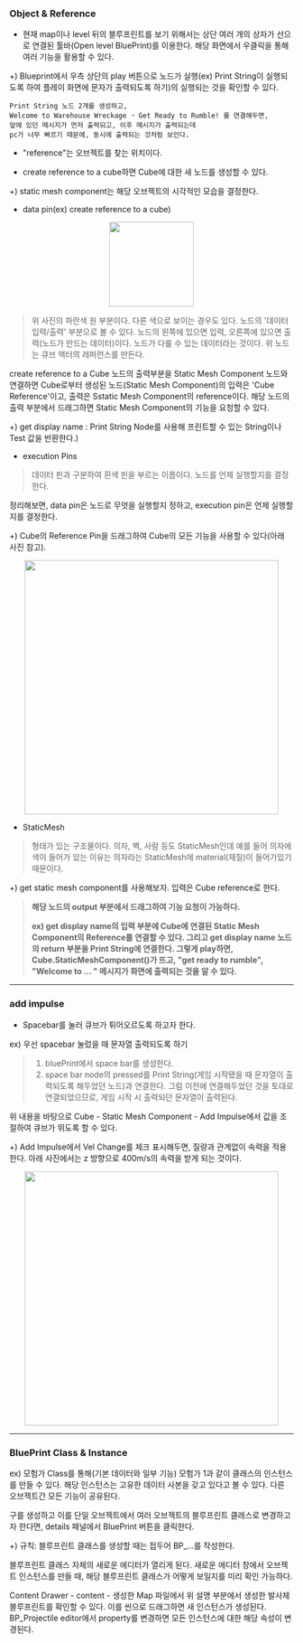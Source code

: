 ### Object & Reference
- 현재 map이나 level 뒤의 블루프린트를 보기 위해서는 상단 여러 개의 상자가 선으로 연결된 툴바(Open level BluePrint)를 이용한다. 해당 화면에서 우클릭을 통해 여러 기능을 활용할 수 있다.

+) Blueprint에서 우측 상단의 play 버튼으로 노드가 실행(ex) Print String이 실행되도록 하여 플레이 화면에 문자가 출력되도록 하기)의 실행되는 것을 확인할 수 있다.

```
Print String 노드 2개를 생성하고,
Welcome to Warehouse Wreckage ➝ Get Ready to Rumble! 를 연결해두면,
앞에 있던 메시지가 먼저 출력되고, 이후 메시지가 출력되는데
pc가 너무 빠르기 때문에, 동시에 출력되는 것처럼 보인다.
```

- "reference"는 오브젝트를 찾는 위치이다.

- create reference to a cube하면 Cube에 대한 새 노드를 생성할 수 있다.

+) static mesh component는 해당 오브젝트의 시각적인 모습을 결정한다.

- data pin(ex) create reference to a cube)

<p align="center"><img src="https://github.com/sonyrainy/TIL/assets/91364766/d9e4f9a1-e986-4f72-8716-27d815d8f89b" width="150" />


>위 사진의 파란색 원 부분이다. 다른 색으로 보이는 경우도 있다. 노드의 '데이터 입력/출력' 부분으로 볼 수 있다. 노드의 왼쪽에 있으면 입력, 오른쪽에 있으면 출력(노드가 만드는 데이터)이다.
>노드가 다룰 수 있는 데이터라는 것이다. 위 노드는 큐브 액터의 레퍼런스를 만든다.

create reference to a Cube 노드의 출력부분을 Static Mesh Component 노드와 연결하면 Cube로부터 생성된 노드(Static Mesh Component)의 입력은 'Cube Reference'이고, 출력은 Sstatic Mesh Component의 reference이다. 해당 노드의 출력 부분에서 드래그하면 Static Mesh Component의 기능을 요청할 수 있다.

+) get display name : Print String Node를 사용해 프린트할 수 있는 String이나 Test 값을 반환한다.)

- execution Pins
>데이터 핀과 구분하여 흰색 핀을 부르는 이름이다. 노드를 언제 실행할지를 결정한다.

정리해보면, data pin은 노드로 무엇을 실행할지 정하고, execution pin은 언제 실행할지를 결정한다.

+) Cube의 Reference Pin을 드래그하여 Cube의 모든 기능을 사용할 수 있다(아래 사진 참고).

<p align="center"><img src="https://github.com/sonyrainy/TIL/assets/91364766/b7cab59e-a9fe-45b8-9915-18e5b5197fe0" width="450" />

- StaticMesh
>형태가 있는 구조물이다. 의자, 벽, 사람 등도 StaticMesh인데 예를 들어 의자에 색이 들어가 있는 이유는 의자라는 StaticMesh에 material(재질)이 들어가있기 때문이다.

+) get static mesh component를 사용해보자. 입력은 Cube reference로 한다.
>**해당 노드의 output 부분에서 드래그하여 기능 요청이 가능하다.**
>
>**ex) get display name의 입력 부분에 Cube에 연결된 Static Mesh Component의 Reference를 연결할 수 있다. 그리고 get display name 노드의 return 부분을 Print String에 연결한다. 그렇게 play하면, Cube.StaticMeshComponent()가 뜨고, "get ready to rumble", "Welcome to ... " 메시지가 화면에 출력되는 것을 알 수 있다.**


---

### add impulse
- Spacebar를 눌러 큐브가 튀어오르도록 하고자 한다.

ex) 우선 spacebar 눌렀을 때 문자열 출력되도록 하기
>1. bluePrint에서 space bar를 생성한다.
>2. space bar node의 pressed를 Print String(게임 시작됐을 때 문자열이 출력되도록 해두었던 노드)과 연결한다. 그럼 이전에 연결해두었던 것을 토대로 연결되었으므로, 게임 시작 시 출력되던 문자열이 출력된다.

위 내용을 바탕으로 Cube - Static Mesh Component - Add Impulse에서 값을 조절하여 큐브가 뛰도록 할 수 있다.

+) Add Impulse에서 Vel Change를 체크 표시해두면, 질량과 관계없이 속력을 적용한다. 아래 사진에서는 z 방향으로 400m/s의 속력을 받게 되는 것이다.
<p align="center"><img src="https://github.com/sonyrainy/TIL/assets/91364766/e8d024d9-2fa3-4c67-b5d1-f9a6c4459150" width="450" />

---

### BluePrint Class & Instance
ex) 모험가 Class를 통해(기본 데이터와 일부 기능) 모험가 1과 같이 클래스의 인스턴스를 만들 수 있다. 해당 인스턴스는 고유한 데이터 사본을 갖고 있다고 볼 수 있다. 다른 오브젝트간 모든 기능이 공유된다.

구를 생성하고 이를 단일 오브젝트에서 여러 오브젝트의 블루프린트 클래스로 변경하고자 한다면, details 패널에서 BluePrint 버튼을 클릭한다.

+) 규칙: 블루프린트 클래스를 생성할 때는 접두어 BP_...를 작성한다.

블루프린트 클래스 자체의 새로운 에디터가 열리게 된다. 새로운 에디터 창에서 오브젝트 인스턴스를 만들 때, 해당 블루프린트 클래스가 어떻게 보일지를 미리 확인 가능하다.

Content Drawer - content - 생성한 Map 파일에서 위 설명 부분에서 생성한 발사체 블루프린트를 확인할 수 있다. 이를 씬으로 드래그하면 새 인스턴스가 생성된다. BP_Projectile editor에서 property를 변경하면 모든 인스턴스에 대한 해당 속성이 변경된다.


